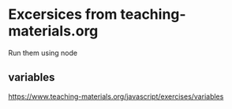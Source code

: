 # Excersices from teaching-materials.org

Run them using node

## variables

https://www.teaching-materials.org/javascript/exercises/variables
